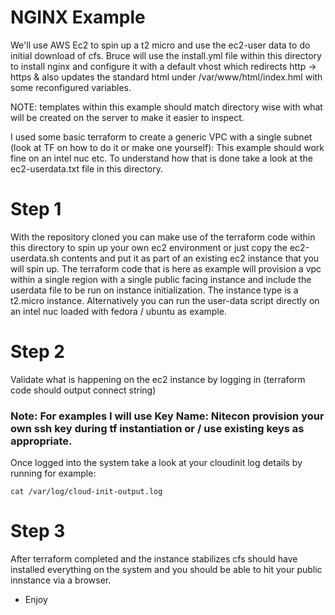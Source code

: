 # NGINX Example

We'll use AWS Ec2 to spin up a t2 micro and use the ec2-user data to do initial download of cfs.
Bruce will use the install.yml file within this directory to install nginx and configure it with a default vhost
which redirects http -> https & also updates the standard html under /var/www/html/index.hml with some reconfigured variables.

NOTE: templates within this example should match directory wise with what will be created on the server to make it easier to inspect.

I used some basic terraform to create a generic VPC with a single subnet (look at TF on how to do it or make one yourself):
This example should work fine on an intel nuc etc.  To understand how that is done take a look at the ec2-userdata.txt file in this directory.

# Step 1

With the repository cloned you can make use of the terraform code within this directory to spin up your own ec2 environment or just copy the ec2-userdata.sh contents and put it as part of an existing ec2 instance that you will spin up.
The terraform code that is here as example will provision a vpc within a single region with a single public facing instance and include the userdata file to be run on instance initialization.
The instance type is a t2.micro instance.  Alternatively you can run the user-data script directly on an intel nuc loaded with fedora / ubuntu as example.


# Step 2
Validate what is happening on the ec2 instance by logging in (terraform code should output connect string)
### Note: For examples I will use Key Name: Nitecon provision your own ssh key during tf instantiation or / use existing keys as appropriate.

Once logged into the system take a look at your cloudinit log details by running for example: 
```
cat /var/log/cloud-init-output.log
```


# Step 3
After terraform completed and the instance stabilizes cfs should have installed everything on the system and you should be able to hit your public innstance via a browser.

- Enjoy
